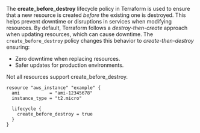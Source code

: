 The **create_before_destroy** lifecycle policy in Terraform is used to ensure that a new resource is created *before* the existing one is destroyed. This helps prevent downtime or disruptions in services when modifying resources. 
By default, Terraform follows a *destroy-then-create* approach when updating resources, which can cause downtime. The `create_before_destroy` policy changes this behavior to *create-then-destroy* ensuring:
- Zero downtime when replacing resources.
- Safer updates for production environments.

Not all resources support create_before_destroy.
```hcl
resource "aws_instance" "example" {
  ami           = "ami-12345678"
  instance_type = "t2.micro"

  lifecycle {
    create_before_destroy = true
  }
}
```
